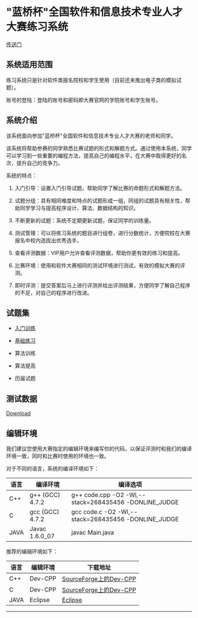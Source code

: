 # "蓝桥杯"全国软件和信息技术专业人才大赛练习系统

[传送门](http://lx.lanqiao.cn/problemsets.page)

## 系统适用范围

练习系统只是针对软件类报名院校和学生使用（目前还未推出电子类的模拟试题）。

账号的登陆：登陆的账号和密码即大赛官网的学院账号和学生账号。

## 系统介绍

该系统面向参加"蓝桥杯"全国软件和信息技术专业人才大赛的老师和同学。

该系统将帮助参赛的同学熟悉比赛试题的形式和解题方式。通过使用本系统，同学可以学习到一些重要的编程方法，提高自己的编程水平，在大赛中取得更好的名次，提升自己的竞争力。

系统的特点：

1. 入门引导：设置入门引导试题，帮助同学了解比赛的命题形式和解题方法。

2. 试题分组：具有相同难度和特点的试题形成一组，同组的试题具有相关性，帮助同学学习与提高程序设计、算法、数据结构的知识。

3. 不断更新的试题：系统不定期更新试题，保证同学的训练量。

4. 测试管理：可以将练习系统的题目进行组卷，进行分数统计，方便院校在大赛报名中校内选拔出优秀选手。

5. 查看评测数据：VIP用户允许查看评测数据，帮助你更有效的练习和提高。

6. 比赛环境：使用和软件大赛相同的测试环境进行测试，有效的模拟大赛的评测。

7. 即时评测：提交答案后马上进行评测并给出评测结果，方便同学了解自己程序的不足，对自己的程序进行改进。

## 试题集

- [入门训练](https://github.com/jl223vy/LANQIAO/blob/master/Docs/%E5%85%A5%E9%97%A8%E8%AE%AD%E7%BB%83.md)

- [基础练习](https://github.com/jl223vy/LANQIAO/blob/master/Docs/%E5%9F%BA%E7%A1%80%E7%BB%83%E4%B9%A0.md)

- 算法训练

- 算法提高

- 历届试题

## 测试数据

[Download](https://github.com/jl223vy/LANQIAO/raw/master/Docs/%E6%B5%8B%E8%AF%95%E6%95%B0%E6%8D%AE.zip)

## 编辑环境

我们建议您使用大赛指定的编辑环境来编写你的代码，以保证评测时和我们的编译环境一致，同时和比赛时使用的环境也一致。

对于不同的语言，系统的编译环境如下：

|语言|	编译环境	|编译选项|
|---|---|---|
|C++|	g++ (GCC) 4.7.2|	g++ code.cpp -O2 -Wl,--stack=268435456 -DONLINE_JUDGE|
|C|	gcc (GCC) 4.7.2	|gcc code.c -O2 -Wl,--stack=268435456 -DONLINE_JUDGE|
|JAVA|	Javac 1.6.0_07	|javac Main.java|

推荐的编辑环境如下：

|语言|编辑环境|	下载地址|
|---|---|---|
|C++	|Dev-CPP	|[SourceForge上的Dev-CPP](http://sourceforge.net/projects/orwelldevcpp/)|
|C	|Dev-CPP	|[SourceForge上的Dev-CPP](http://sourceforge.net/projects/orwelldevcpp/)|
|JAVA	|Eclipse	|[Eclipse](http://www.eclipse.org/downloads/)|

-----
